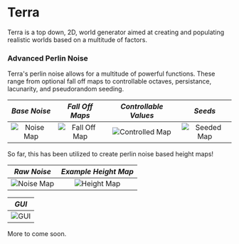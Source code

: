 # Terra

Terra is a top down, 2D, world generator aimed at creating and populating realistic worlds based on a multitude of factors.

### Advanced Perlin Noise
Terra's perlin noise allows for a multitude of powerful functions. These range from optional fall off maps to controllable octaves, persistance, lacunarity, and pseudorandom seeding.


|               *Base Noise*               |             *Fall Off Maps*              |          *Controllable Values*           |                 *Seeds*                  |
| :--------------------------------------: | :--------------------------------------: | :--------------------------------------: | :--------------------------------------: |
| ![Noise Map](http://i.imgur.com/eGgUwjO.png "Perlin noise input") | ![Fall Off Map](http://i.imgur.com/dofrsw8.png "Fall off map") | ![Controlled Map](http://i.imgur.com/pp1DD60.png "Controlled noise") | ![Seeded Map](http://i.imgur.com/GrxPJ8T.png "Different seed, same noise") |



So far, this has been utilized to create perlin noise based height maps!



|               *Raw Noise*                |           *Example Height Map*           |
| :--------------------------------------: | :--------------------------------------: |
| ![Noise Map](http://i.imgur.com/Gqf4HwM.png "Perlin noise input") | ![Height Map](http://i.imgur.com/lAhpH4K.png "Example height map") |

|                  *GUI*                   |
| :--------------------------------------: |
| ![GUI](http://i.imgur.com/mToYEuW.png "User friendly GUI") |

More to come soon.

